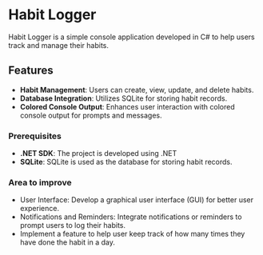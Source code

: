 # Habit Logger

Habit Logger is a simple console application developed in C# to help users track and manage their habits. 

## Features

- **Habit Management**: Users can create, view, update, and delete habits.
- **Database Integration**: Utilizes SQLite for storing habit records.
- **Colored Console Output**: Enhances user interaction with colored console output for prompts and messages.


### Prerequisites

- **.NET SDK**: The project is developed using .NET
- **SQLite**: SQLite is used as the database for storing habit records. 

### Area to improve
- User Interface: Develop a graphical user interface (GUI) for better user experience.
- Notifications and Reminders: Integrate notifications or reminders to prompt users to log their habits.
- Implement a feature to help user keep track of how many times they have done the habit in a day. 
